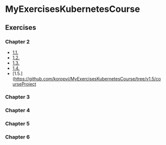 # MyExercisesKubernetesCourse

## Exercises

### Chapter 2

- [1.1.](https://github.com/korppvi/MyExercisesKubernetesCourse/tree/v1.1/logOutput)
- [1.2.](https://github.com/korppvi/MyExercisesKubernetesCourse/tree/v1.2/courseProject)
- [1.3.](https://github.com/korppvi/MyExercisesKubernetesCourse/tree/v1.3/logOutput)
- [1.4.](https://github.com/korppvi/MyExercisesKubernetesCourse/tree/v1.4/courseProject)
- [1.5.](https://github.com/korppvi/MyExercisesKubernetesCourse/tree/v1.5/courseProject

### Chapter 3

### Chapter 4

### Chapter 5

### Chapter 6
